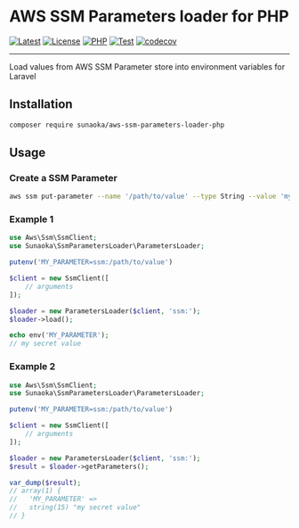 # AWS SSM Parameters loader for PHP

[![Latest](https://poser.pugx.org/sunaoka/aws-ssm-parameters-loader-php/v)](https://packagist.org/packages/sunaoka/aws-ssm-parameters-loader-php)
[![License](https://poser.pugx.org/sunaoka/aws-ssm-parameters-loader-php/license)](https://packagist.org/packages/sunaoka/aws-ssm-parameters-loader-php)
[![PHP](https://img.shields.io/packagist/php-v/sunaoka/aws-ssm-parameters-loader-php)](composer.json)
[![Test](https://github.com/sunaoka/aws-ssm-parameters-loader-php/actions/workflows/test.yml/badge.svg)](https://github.com/sunaoka/aws-ssm-parameters-loader-php/actions/workflows/test.yml)
[![codecov](https://codecov.io/gh/sunaoka/aws-ssm-parameters-loader-php/branch/main/graph/badge.svg?token=PK3P6j6Jrz)](https://codecov.io/gh/sunaoka/aws-ssm-parameters-loader-php)

----

Load values from AWS SSM Parameter store into environment variables for Laravel

## Installation

```bash
composer require sunaoka/aws-ssm-parameters-loader-php
```

## Usage

### Create a SSM Parameter

```bash
aws ssm put-parameter --name '/path/to/value' --type String --value 'my secret value'
```

### Example 1

```php
use Aws\Ssm\SsmClient;
use Sunaoka\SsmParametersLoader\ParametersLoader;

putenv('MY_PARAMETER=ssm:/path/to/value')

$client = new SsmClient([
    // arguments
]);

$loader = new ParametersLoader($client, 'ssm:');
$loader->load();

echo env('MY_PARAMETER');
// my secret value
```

### Example 2

```php
use Aws\Ssm\SsmClient;
use Sunaoka\SsmParametersLoader\ParametersLoader;

putenv('MY_PARAMETER=ssm:/path/to/value')

$client = new SsmClient([
    // arguments
]);

$loader = new ParametersLoader($client, 'ssm:');
$result = $loader->getParameters();

var_dump($result);
// array(1) {
//   'MY_PARAMETER' =>
//   string(15) "my secret value"
// }
```

